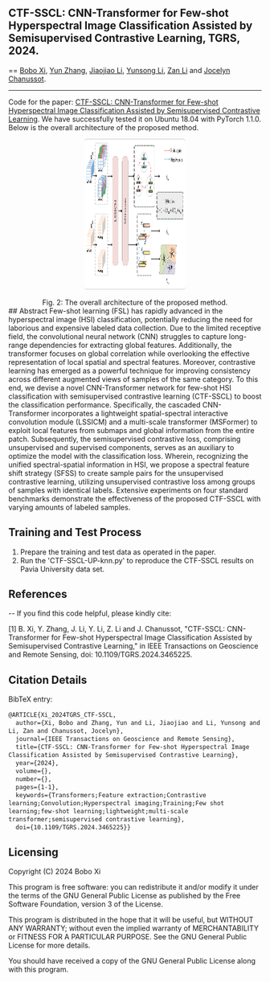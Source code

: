 ## CTF-SSCL: CNN-Transformer for Few-shot Hyperspectral Image Classification Assisted by Semisupervised Contrastive Learning, TGRS, 2024.
==
[Bobo Xi](https://scholar.google.com/citations?user=O4O-s4AAAAAJ&hl=zh-CN), [Yun Zhang](https://ieeexplore.ieee.org/author/37087032130), [Jiaojiao Li](https://scholar.google.com/citations?user=Ccu3-acAAAAJ&hl=zh-CN&oi=sra), [Yunsong Li](https://dblp.uni-trier.de/pid/87/5840.html),  [Zan Li](https://scholar.google.com/citations?user=FL3Mj4MAAAAJ&hl=zh-CN) and [Jocelyn Chanussot](https://jocelyn-chanussot.net/).
***
Code for the paper: [CTF-SSCL: CNN-Transformer for Few-shot Hyperspectral Image Classification Assisted by Semisupervised Contrastive Learning](https://ieeexplore.ieee.org/document/10684809).
We have successfully tested it on Ubuntu 18.04 with PyTorch 1.1.0. Below is the overall architecture of the proposed method. 

<div align=center><p float="center">
<img src="/Overall.png" height="300" width="200"/>
</p></div>
<div align=center>Fig. 2: The overall architecture of the proposed method.</div>  
## Abstract
Few-shot learning (FSL) has rapidly advanced in the hyperspectral image (HSI) classification, potentially reducing the need for laborious and expensive labeled data collection. Due to the limited receptive field, the convolutional neural network (CNN) struggles to capture long-range dependencies for extracting global features. Additionally, the transformer focuses on global correlation while overlooking the effective representation of local spatial and spectral features. Moreover, contrastive learning has emerged as a powerful technique for improving consistency across different augmented views of samples of the same category.
To this end, we devise a novel CNN-Transformer network for few-shot HSI classification with semisupervised contrastive learning (CTF-SSCL) to boost the classification performance. Specifically, the cascaded CNN-Transformer incorporates a lightweight spatial-spectral interactive convolution module (LSSICM) and a multi-scale transformer (MSFormer) to exploit local features from submaps and global information from the entire patch. Subsequently, the semisupervised contrastive loss, comprising unsupervised and supervised components, serves as an auxiliary to optimize the model with the classification loss. Wherein, recognizing the unified spectral-spatial information in HSI, we propose a spectral feature shift strategy (SFSS) to create sample pairs for the unsupervised contrastive learning, utilizing unsupervised contrastive loss among groups of samples with identical labels. Extensive experiments on four standard benchmarks demonstrate the effectiveness of the proposed CTF-SSCL with varying amounts of labeled samples.

## Training and Test Process
1. Prepare the training and test data as operated in the paper.
2. Run the 'CTF-SSCL-UP-knn.py' to reproduce the CTF-SSCL results on Pavia University data set.

## References
--
If you find this code helpful, please kindly cite:

[1] B. Xi, Y. Zhang, J. Li, Y. Li, Z. Li and J. Chanussot, "CTF-SSCL: CNN-Transformer for Few-shot Hyperspectral Image Classification Assisted by Semisupervised Contrastive Learning," in IEEE Transactions on Geoscience and Remote Sensing, doi: 10.1109/TGRS.2024.3465225.

Citation Details
--
BibTeX entry:
```
@ARTICLE{Xi_2024TGRS_CTF-SSCL,
  author={Xi, Bobo and Zhang, Yun and Li, Jiaojiao and Li, Yunsong and Li, Zan and Chanussot, Jocelyn},
  journal={IEEE Transactions on Geoscience and Remote Sensing}, 
  title={CTF-SSCL: CNN-Transformer for Few-shot Hyperspectral Image Classification Assisted by Semisupervised Contrastive Learning}, 
  year={2024},
  volume={},
  number={},
  pages={1-1},
  keywords={Transformers;Feature extraction;Contrastive learning;Convolution;Hyperspectral imaging;Training;Few shot learning;few-shot learning;lightweight;multi-scale transformer;semisupervised contrastive learning},
  doi={10.1109/TGRS.2024.3465225}}
```
 
Licensing
--
Copyright (C) 2024 Bobo Xi

This program is free software: you can redistribute it and/or modify it under the terms of the GNU General Public License as published by the Free Software Foundation, version 3 of the License.

This program is distributed in the hope that it will be useful, but WITHOUT ANY WARRANTY; without even the implied warranty of MERCHANTABILITY or FITNESS FOR A PARTICULAR PURPOSE. See the GNU General Public License for more details.

You should have received a copy of the GNU General Public License along with this program.

